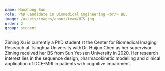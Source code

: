 ```yaml
---
name: Haozhong Sun
role: PhD Candidate in Biomedical Engineering <br/> BE.
image: /assets/images/about/team/HZS.jpg
order: 2
group: student
---
```


Ziming Xu is currently a PhD student at the Center for Biomedical Imaging Research at Tsinghua University with Dr. Huijun Chen as her supervisor. Ziming received her BS from Sun Yet-sen University in 2020. Her research interest lies in the sequence design, pharmacokinetic modelling and clinical application of DCE-MRI in patients with cognitive impairment.